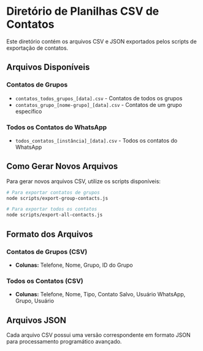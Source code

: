 # Diretório de Planilhas CSV de Contatos

Este diretório contém os arquivos CSV e JSON exportados pelos scripts de exportação de contatos.

## Arquivos Disponíveis

### Contatos de Grupos
- `contatos_todos_grupos_[data].csv` - Contatos de todos os grupos
- `contatos_grupo_[nome-grupo]_[data].csv` - Contatos de um grupo específico

### Todos os Contatos do WhatsApp
- `todos_contatos_[instância]_[data].csv` - Todos os contatos do WhatsApp

## Como Gerar Novos Arquivos

Para gerar novos arquivos CSV, utilize os scripts disponíveis:

```bash
# Para exportar contatos de grupos
node scripts/export-group-contacts.js

# Para exportar todos os contatos
node scripts/export-all-contacts.js
```

## Formato dos Arquivos

### Contatos de Grupos (CSV)
- **Colunas:** Telefone, Nome, Grupo, ID do Grupo

### Todos os Contatos (CSV)
- **Colunas:** Telefone, Nome, Tipo, Contato Salvo, Usuário WhatsApp, Grupo, Usuário

## Arquivos JSON

Cada arquivo CSV possui uma versão correspondente em formato JSON para processamento programático avançado.
